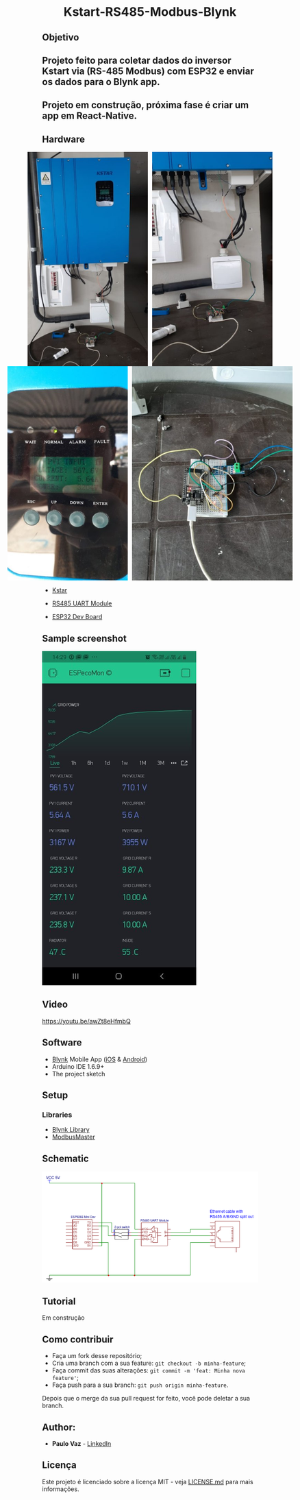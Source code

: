<h1 align="center">Kstart-RS485-Modbus-Blynk</h1>

## Objetivo

## Projeto feito para coletar dados do inversor Kstart via (RS-485 Modbus) com ESP32 e enviar os dados para o Blynk app.

## Projeto em construção, próxima fase é criar um app em React-Native.

## Hardware

<div style="display: flex; justify-content: center;">
<img  src="./doc/kstart.jpeg" alt="drawing" height="500"/>
<img style="margin-left: 10px" src="./doc/kstart2.jpeg" alt="drawing" height="500"/>
</div>

<div style="display: flex; justify-content: center;">
<img  src="./doc/kstart3.jpeg" alt="drawing" height="500"/>
<img style="margin-left: 10px" src="./doc/ESP32_RS485.jpeg" alt="drawing" height="500"/>
</div>


* [Kstar](https://www.kstar.com/)

* [RS485 UART Module](https://lista.mercadolivre.com.br/rs485-conversor-ttl#D[A:rs485%20conversor%20ttl])

* [ESP32 Dev Board](https://lista.mercadolivre.com.br/esp32#D[A:esp32])


## Sample screenshot

![Live data on Blynk on Android screenshot](doc/Blynk.jpeg)

## Video

https://youtu.be/awZt8eHfmbQ

## Software

* [Blynk](http://www.blynk.cc/) Mobile App ([iOS](https://itunes.apple.com/us/app/blynk-iot-for-arduino-rpi/id808760481?mt=8) & [Android](https://play.google.com/store/apps/details?id=cc.blynk&hl=en))
* Arduino IDE 1.6.9+
* The project sketch


## Setup

### Libraries

* [Blynk Library](https://github.com/blynkkk/blynk-library)
* [ModbusMaster](https://github.com/4-20ma/ModbusMaster)

## Schematic

![Tracer Wiring Diagram](doc/schematic.png)

## Tutorial

Em construção

## Como contribuir

- Faça um fork desse repositório;
- Cria uma branch com a sua feature: `git checkout -b minha-feature`;
- Faça commit das suas alterações: `git commit -m 'feat: Minha nova feature'`;
- Faça push para a sua branch: `git push origin minha-feature`.

Depois que o merge da sua pull request for feito, você pode deletar a sua branch.


## Author:

* **Paulo Vaz** - [LinkedIn](https://www.linkedin.com/in/paulo-vaz-05296a46/)



## Licença

Este projeto é licenciado sobre a licença MIT - veja [LICENSE.md](LICENSE.md) para mais informações.

